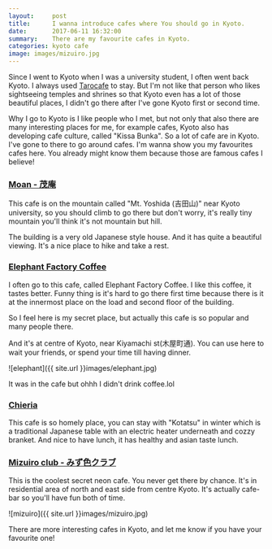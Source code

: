 ```yaml
---
layout:     post
title:      I wanna introduce cafes where You should go in Kyoto.
date:       2017-06-11 16:32:00
summary:    There are my favourite cafes in Kyoto.
categories: kyoto cafe
image: images/mizuiro.jpg
---
```


Since I went to Kyoto when I was a university student, I often went back Kyoto. I always used [Tarocafe](http://tarocafe.jp/en) to stay. But I'm not like that person who likes sightseeing temples and shrines so that Kyoto even has a lot of those beautiful places, I didn't go there after I've gone Kyoto first or second time.


Why I go to Kyoto is I like people who I met, but not only that also there are many interesting places for me, for example cafes, Kyoto also has developing cafe culture, called "Kissa Bunka". So a lot of cafe are in Kyoto. I've gone to there to go around cafes. I'm wanna show you my favourites cafes here. You already might know them because those are famous cafes I believe!



### [Moan - 茂庵](https://www.tripadvisor.ca/Restaurant_Review-g298564-d3612328-Reviews-Moan-Kyoto_Kyoto_Prefecture_Kinki.html)

This cafe is on the mountain called "Mt. Yoshida (吉田山)" near Kyoto university, so you should climb to go there but don't worry, it's really tiny mountain you'll think it's not mountain but hill.

The building is a very old Japanese style house. And it has quite a beautiful viewing. It's a nice place to hike and take a rest.



### [Elephant Factory Coffee](https://www.tripadvisor.ca/Restaurant_Review-g298564-d6614758-Reviews-Elephant_Factory_Coffee-Kyoto_Kyoto_Prefecture_Kinki.html)

I often go to this cafe, called Elephant Factory Coffee.
I like this coffee, it tastes better. Funny thing is it's hard to go there first time because there is it at the innermost place on the load and second floor of the building.

So I feel here is my secret place, but actually this cafe is so popular and many people there.

And it's at centre of Kyoto, near Kiyamachi st(木屋町通). You can use here to wait your friends, or spend your time till having dinner.

![elephant]({{ site.url }}images/elephant.jpg)

It was in the cafe but ohhh I didn't drink coffee.lol

### [Chieria](https://tabelog.com/en/kyoto/A2601/A260302/26022748/)

This cafe is so homely place, you can stay with "Kotatsu" in winter which is a traditional Japanese table with an electric heater underneath and cozzy branket. And nice to have lunch, it has healthy and asian taste lunch.



### [Mizuiro club - みず色クラブ](https://retty.me/area/PRE26/ARE116/SUB11202/100001176971/)
This is the coolest secret neon cafe. You never get there by chance. It's in residential area of north and east side from centre Kyoto.
It's actually cafe-bar so you'll have fun both of time.

![mizuiro]({{ site.url }}images/mizuiro.jpg)


There are more interesting cafes in Kyoto, and let me know if you have your favourite one!

